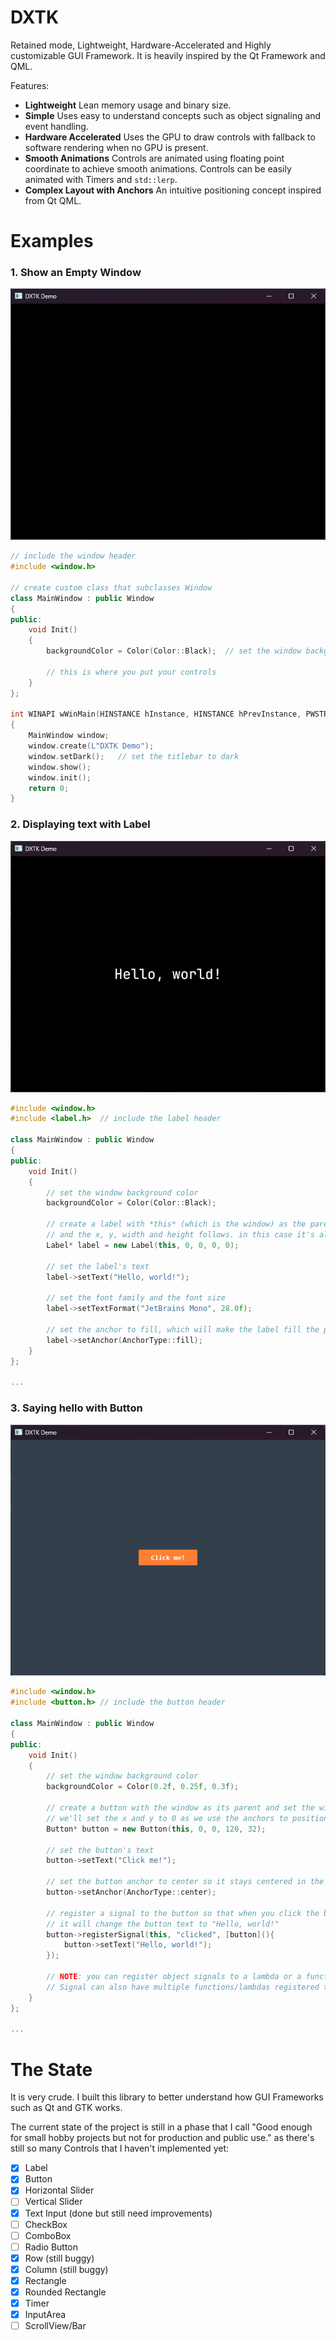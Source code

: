 ﻿# DXTK
Retained mode, Lightweight, Hardware-Accelerated and Highly customizable GUI Framework. It is heavily inspired by the Qt Framework and QML.

Features:
- **Lightweight**
	Lean memory usage and binary size.
- **Simple**
	Uses easy to understand concepts such as object signaling and event handling.
- **Hardware Accelerated**
	Uses the GPU to draw controls with fallback to software rendering when no GPU is present.
- **Smooth Animations**
	Controls are animated using floating point coordinate to achieve smooth animations.
	Controls can be easily animated with Timers and `std::lerp`.
- **Complex Layout with Anchors**
	An intuitive positioning concept inspired from Qt QML.

# Examples
### 1. Show an Empty Window

![an empty window](https://github.com/blitpxl/dxtk/blob/master/img/window.png?raw=true)

```cpp
// include the window header
#include <window.h>

// create custom class that subclasses Window
class MainWindow : public Window
{
public:
	void Init()
	{
		backgroundColor = Color(Color::Black);	// set the window background color

		// this is where you put your controls
	}
};

int WINAPI wWinMain(HINSTANCE hInstance, HINSTANCE hPrevInstance, PWSTR pCmdLine, int nCmdShow)
{
	MainWindow window;
	window.create(L"DXTK Demo");
	window.setDark();	// set the titlebar to dark
	window.show();
	window.init();
	return 0;
}
```

### 2. Displaying text with Label
![a window showing a label](https://github.com/blitpxl/dxtk/blob/master/img/label.png?raw=true)

```cpp
#include <window.h>
#include <label.h>	// include the label header

class MainWindow : public Window
{
public:
	void Init()
	{
		// set the window background color
		backgroundColor = Color(Color::Black);

		// create a label with *this* (which is the window) as the parent.
		// and the x, y, width and height follows. in this case it's all set to 0
		Label* label = new Label(this, 0, 0, 0, 0);

		// set the label's text
		label->setText("Hello, world!");

		// set the font family and the font size
		label->setTextFormat("JetBrains Mono", 28.0f);

		// set the anchor to fill, which will make the label fill the parent, in this case the window.
		label->setAnchor(AnchorType::fill);
	}
};

...
```

### 3. Saying hello with Button
![a window with a button in it](https://github.com/blitpxl/dxtk/blob/master/img/button.png?raw=true)

```cpp
#include <window.h>
#include <button.h>	// include the button header

class MainWindow : public Window
{
public:
	void Init()
	{
		// set the window background color
		backgroundColor = Color(0.2f, 0.25f, 0.3f);

		// create a button with the window as its parent and set the width and the height.
		// we'll set the x and y to 0 as we use the anchors to position the control.
		Button* button = new Button(this, 0, 0, 120, 32);

		// set the button's text
		button->setText("Click me!");

		// set the button anchor to center so it stays centered in the window
		button->setAnchor(AnchorType::center);

		// register a signal to the button so that when you click the button,
		// it will change the button text to "Hello, world!"
		button->registerSignal(this, "clicked", [button](){
			button->setText("Hello, world!");
		});

		// NOTE: you can register object signals to a lambda or a function with void(void) signature.
		// Signal can also have multiple functions/lambdas registered to it.
	}
};

...
```

# The State
It is very crude.
I built this library to better understand how GUI Frameworks such as Qt and GTK works.

The current state of the project is still in a phase that I call "Good enough for small hobby projects but not for production and public use." as there's still so many Controls that I haven't implemented yet:

- [x] Label
- [x] Button
- [x] Horizontal Slider
- [ ] Vertical Slider
- [x] Text Input (done but still need improvements)
- [ ] CheckBox
- [ ] ComboBox
- [ ] Radio Button
- [x] Row (still buggy)
- [x] Column (still buggy)
- [x] Rectangle
- [x] Rounded Rectangle
- [x] Timer
- [x] InputArea
- [ ] ScrollView/Bar
